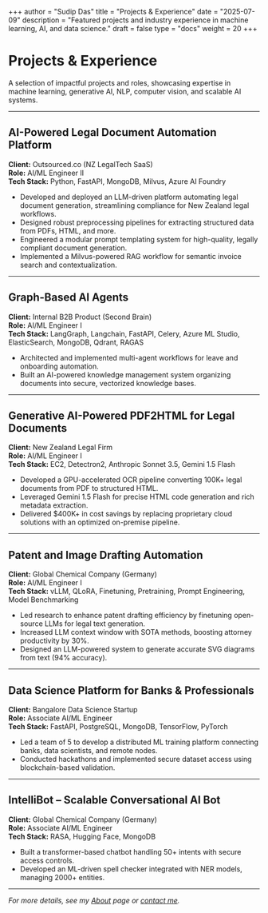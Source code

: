 +++
author = "Sudip Das"
title = "Projects & Experience"
date = "2025-07-09"
description = "Featured projects and industry experience in machine learning, AI, and data science."
draft = false
type = "docs"
weight = 20
+++

# Projects & Experience

A selection of impactful projects and roles, showcasing expertise in machine learning, generative AI, NLP, computer vision, and scalable AI systems.

---

## AI-Powered Legal Document Automation Platform  
**Client:** Outsourced.co (NZ LegalTech SaaS)  
**Role:** AI/ML Engineer II  
**Tech Stack:** Python, FastAPI, MongoDB, Milvus, Azure AI Foundry

- Developed and deployed an LLM-driven platform automating legal document generation, streamlining compliance for New Zealand legal workflows.
- Designed robust preprocessing pipelines for extracting structured data from PDFs, HTML, and more.
- Engineered a modular prompt templating system for high-quality, legally compliant document generation.
- Implemented a Milvus-powered RAG workflow for semantic invoice search and contextualization.

---

## Graph-Based AI Agents  
**Client:** Internal B2B Product (Second Brain)  
**Role:** AI/ML Engineer I  
**Tech Stack:** LangGraph, Langchain, FastAPI, Celery, Azure ML Studio, ElasticSearch, MongoDB, Qdrant, RAGAS

- Architected and implemented multi-agent workflows for leave and onboarding automation.
- Built an AI-powered knowledge management system organizing documents into secure, vectorized knowledge bases.

---

## Generative AI-Powered PDF2HTML for Legal Documents  
**Client:** New Zealand Legal Firm  
**Role:** AI/ML Engineer I  
**Tech Stack:** EC2, Detectron2, Anthropic Sonnet 3.5, Gemini 1.5 Flash

- Developed a GPU-accelerated OCR pipeline converting 100K+ legal documents from PDF to structured HTML.
- Leveraged Gemini 1.5 Flash for precise HTML code generation and rich metadata extraction.
- Delivered $400K+ in cost savings by replacing proprietary cloud solutions with an optimized on-premise pipeline.

---

## Patent and Image Drafting Automation  
**Client:** Global Chemical Company (Germany)  
**Role:** AI/ML Engineer I  
**Tech Stack:** vLLM, QLoRA, Finetuning, Pretraining, Prompt Engineering, Model Benchmarking

- Led research to enhance patent drafting efficiency by finetuning open-source LLMs for legal text generation.
- Increased LLM context window with SOTA methods, boosting attorney productivity by 30%.
- Designed an LLM-powered system to generate accurate SVG diagrams from text (94% accuracy).

---

## Data Science Platform for Banks & Professionals  
**Client:** Bangalore Data Science Startup  
**Role:** Associate AI/ML Engineer  
**Tech Stack:** FastAPI, PostgreSQL, MongoDB, TensorFlow, PyTorch

- Led a team of 5 to develop a distributed ML training platform connecting banks, data scientists, and remote nodes.
- Conducted hackathons and implemented secure dataset access using blockchain-based validation.

---

## IntelliBot – Scalable Conversational AI Bot  
**Client:** Global Chemical Company (Germany)  
**Role:** Associate AI/ML Engineer  
**Tech Stack:** RASA, Hugging Face, MongoDB

- Built a transformer-based chatbot handling 50+ intents with secure access controls.
- Developed an ML-driven spell checker integrated with NER models, managing 2000+ entities.

---

*For more details, see my [About](/docs/about/) page or [contact me](/docs/about/#contact).*
